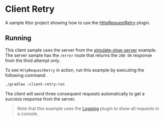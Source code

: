 # Client Retry

A sample Ktor project showing how to use the [HttpRequestRetry](https://ktor.io/docs/client-retry.html) plugin.

## Running

This client sample uses the server from the [simulate-slow-server](../simulate-slow-server) example.
The server sample has the `/error` route that returns the `200 OK` response from the third attempt only.

To see `HttpRequestRetry` in action, run this example by executing the following command:

```bash
./gradlew :client-retry:run
```

The client will send three consequent requests automatically to get a success response from the server.

> Note that this example uses the [Logging](https://ktor.io/docs/client-logging.html) plugin to show all requests in a console.
